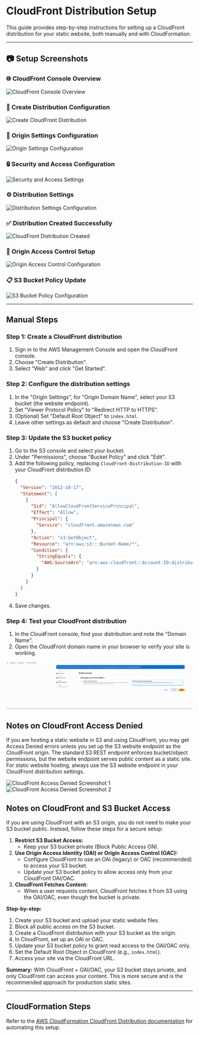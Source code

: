 # CloudFront Distribution Setup

This guide provides step-by-step instructions for setting up a CloudFront distribution for your static website, both manually and with CloudFormation.

---

## 📷 Setup Screenshots

### **🌐 CloudFront Console Overview**

![CloudFront Console Overview](screenshots/01-cloudfront-console-overview.png)

### **🚀 Create Distribution Configuration**

![Create CloudFront Distribution](screenshots/02-create-distribution-configuration.png)

### **📍 Origin Settings Configuration**

![Origin Settings Configuration](screenshots/03-origin-settings-configuration.png)

### **🔒 Security and Access Configuration**

![Security and Access Settings](screenshots/04-security-access-configuration.png)

### **⚙️ Distribution Settings**

![Distribution Settings Configuration](screenshots/05-distribution-settings.png)

### **✅ Distribution Created Successfully**

![CloudFront Distribution Created](screenshots/06-distribution-created.png)

### **🔧 Origin Access Control Setup**

![Origin Access Control Configuration](screenshots/07-origin-access-control.png)

### **📋 S3 Bucket Policy Update**

![S3 Bucket Policy Configuration](screenshots/08-s3-bucket-policy-update.png)

---

## Manual Steps

### Step 1: Create a CloudFront distribution

1. Sign in to the AWS Management Console and open the CloudFront console.
2. Choose "Create Distribution".
3. Select "Web" and click "Get Started".

### Step 2: Configure the distribution settings

1. In the "Origin Settings", for "Origin Domain Name", select your S3 bucket (the website endpoint).
2. Set "Viewer Protocol Policy" to "Redirect HTTP to HTTPS".
3. (Optional) Set "Default Root Object" to `index.html`.
4. Leave other settings as default and choose "Create Distribution".

### Step 3: Update the S3 bucket policy

1. Go to the S3 console and select your bucket.
2. Under "Permissions", choose "Bucket Policy" and click "Edit".
3. Add the following policy, replacing `CloudFront-Distribution-ID` with your CloudFront distribution ID:
   ```json
   {
     "Version": "2012-10-17",
     "Statement": [
       {
         "Sid": "AllowCloudFrontServicePrincipal",
         "Effect": "Allow",
         "Principal": {
           "Service": "cloudfront.amazonaws.com"
         },
         "Action": "s3:GetObject",
         "Resource": "arn:aws:s3:::Bucket-Name/*",
         "Condition": {
           "StringEquals": {
             "AWS:SourceArn": "arn:aws:cloudfront::Account-ID:distribution/CloudFront-Distribution-ID"
           }
         }
       }
     ]
   }
   ```
4. Save changes.

### Step 4: Test your CloudFront distribution

1. In the CloudFront console, find your distribution and note the "Domain Name".
2. Open the CloudFront domain name in your browser to verify your site is working.

![CloudFront Distribution Step 5](CloudFront%20Distribution%20Screenshot%205.png)

## Notes on CloudFront Access Denied

If you are hosting a static website in S3 and using CloudFront, you may get Access Denied errors unless you set up the S3 website endpoint as the CloudFront origin. The standard S3 REST endpoint enforces bucket/object permissions, but the website endpoint serves public content as a static site. For static website hosting, always use the S3 website endpoint in your CloudFront distribution settings.

![CloudFront Access Denied Screenshot 1](CloudFront%20Access%20Denied%20Screenshot%201.png)
![CloudFront Access Denied Screenshot 2](CloudFront%20Access%20Denied%20Screenshot%202.png)

## Notes on CloudFront and S3 Bucket Access

If you are using CloudFront with an S3 origin, you do not need to make your S3 bucket public. Instead, follow these steps for a secure setup:

1. **Restrict S3 Bucket Access:**
   - Keep your S3 bucket private (Block Public Access ON).
2. **Use Origin Access Identity (OAI) or Origin Access Control (OAC):**
   - Configure CloudFront to use an OAI (legacy) or OAC (recommended) to access your S3 bucket.
   - Update your S3 bucket policy to allow access only from your CloudFront OAI/OAC.
3. **CloudFront Fetches Content:**
   - When a user requests content, CloudFront fetches it from S3 using the OAI/OAC, even though the bucket is private.

**Step-by-step:**

1. Create your S3 bucket and upload your static website files.
2. Block all public access on the S3 bucket.
3. Create a CloudFront distribution with your S3 bucket as the origin.
4. In CloudFront, set up an OAI or OAC.
5. Update your S3 bucket policy to grant read access to the OAI/OAC only.
6. Set the Default Root Object in CloudFront (e.g., `index.html`).
7. Access your site via the CloudFront URL.

**Summary:**
With CloudFront + OAI/OAC, your S3 bucket stays private, and only CloudFront can access your content. This is more secure and is the recommended approach for production static sites.

---

## CloudFormation Steps

Refer to the [AWS CloudFormation CloudFront Distribution documentation](https://docs.aws.amazon.com/AWSCloudFormation/latest/TemplateReference/aws-resource-cloudfront-distribution.html) for automating this setup.
